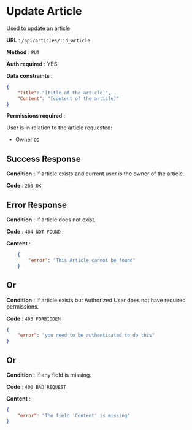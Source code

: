 # Update Article

Used to update an article.

**URL** : `/api/articles/:id_article`

**Method** : `PUT`

**Auth required** : YES

**Data constraints** : 

```json
{
    "Title": "[title of the article]",
    "Content": "[content of the article]"
}
```

**Permissions required** :

User is in relation to the article requested:

* Owner `OO`

## Success Response

**Condition** : If article exists and current user is the owner of the article.

**Code** : `200 OK`

## Error Response

**Condition** : If article does not exist.

**Code** : `404 NOT FOUND`

**Content** : 
```json
    {
        "error": "This Article cannot be found"
    }
```

## Or

**Condition** : If article exists but Authorized User does not have required permissions.

**Code** : `403 FORBIDDEN`

```json
{
    "error": "you need to be authenticated to do this"
}
```

## Or 

**Condition** : If any field is missing.

**Code** : `400 BAD REQUEST`

**Content** :

```json
{
    "error": "The field 'Content' is missing"
}
```
